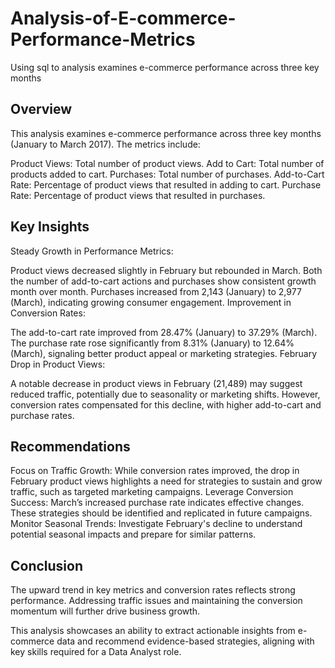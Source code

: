 # Analysis-of-E-commerce-Performance-Metrics
 Using sql to analysis examines e-commerce performance across three key months
## Overview
This analysis examines e-commerce performance across three key months (January to March 2017). The metrics include:

Product Views: Total number of product views.
Add to Cart: Total number of products added to cart.
Purchases: Total number of purchases.
Add-to-Cart Rate: Percentage of product views that resulted in adding to cart.
Purchase Rate: Percentage of product views that resulted in purchases.
## Key Insights
Steady Growth in Performance Metrics:

Product views decreased slightly in February but rebounded in March.
Both the number of add-to-cart actions and purchases show consistent growth month over month.
Purchases increased from 2,143 (January) to 2,977 (March), indicating growing consumer engagement.
Improvement in Conversion Rates:

The add-to-cart rate improved from 28.47% (January) to 37.29% (March).
The purchase rate rose significantly from 8.31% (January) to 12.64% (March), signaling better product appeal or marketing strategies.
February Drop in Product Views:

A notable decrease in product views in February (21,489) may suggest reduced traffic, potentially due to seasonality or marketing shifts. However, conversion rates compensated for this decline, with higher add-to-cart and purchase rates.
## Recommendations
Focus on Traffic Growth: While conversion rates improved, the drop in February product views highlights a need for strategies to sustain and grow traffic, such as targeted marketing campaigns.
Leverage Conversion Success: March’s increased purchase rate indicates effective changes. These strategies should be identified and replicated in future campaigns.
Monitor Seasonal Trends: Investigate February's decline to understand potential seasonal impacts and prepare for similar patterns.
## Conclusion
The upward trend in key metrics and conversion rates reflects strong performance. Addressing traffic issues and maintaining the conversion momentum will further drive business growth.

This analysis showcases an ability to extract actionable insights from e-commerce data and recommend evidence-based strategies, aligning with key skills required for a Data Analyst role.






